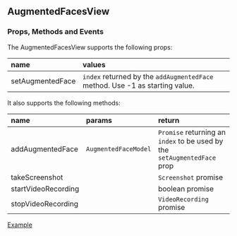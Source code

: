 ## AugmentedFacesView

### Props, Methods and Events

The AugmentedFacesView supports the following props:

| name | values |
| :------------ | :------------ |
| setAugmentedFace | `index` returned by the `addAugmentedFace` method. Use -1 as starting value. |


It also supports the following methods:

| name | params | return |
| :------------ | :------------ | :------------ |
| addAugmentedFace | `AugmentedFaceModel` | `Promise` returning an `index` to be used by the `setAugmentedFace` prop |
| takeScreenshot | | `Screenshot` promise |
| startVideoRecording | | boolean promise |
| stopVideoRecording | | `VideoRecording` promise |

[Example](https://github.com/doranteseduardo/augmented-faces-demo)